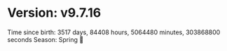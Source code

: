 # Version: v9.7.16
Time since birth: 3517 days, 84408 hours, 5064480 minutes, 303868800 seconds
Season: Spring 🌸
